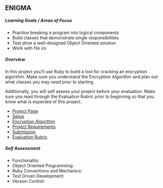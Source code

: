 ## ENIGMA

##### Learning Goals / Areas of Focus
* Practice breaking a program into logical components
* Build classes that demonstrate single responsibilities
* Test drive a well-designed Object Oriented solution
* Work with file i/o

##### Overview
In this project you’ll use Ruby to build a tool for cracking an encryption algorithm. Make sure you understand the Encryption Algorithm and plan out what classes you may need prior to starting.

Additionally, you will self assess your project before your evaluation. Make sure you read through the Evaluation Rubric prior to beginning so that you know what is expected of this project.

* [Project Page](https://backend.turing.io/module1/projects/enigma/index)
* [Setup](https://backend.turing.io/module1/projects/enigma/setup)
* [Encryption Algorithm](https://backend.turing.io/module1/projects/enigma/encryption)
* [Project Requirements](https://backend.turing.io/module1/projects/enigma/requirements)
* [Submission](https://backend.turing.io/module1/projects/enigma/submission)
* [Evaluation Rubric](https://backend.turing.io/module1/projects/enigma/rubric)

##### Self Assessment
* Functionality:
* Object Oriented Programming:
* Ruby Conventions and Mechanics:
* Test Driven Development:
* Version Control: 

